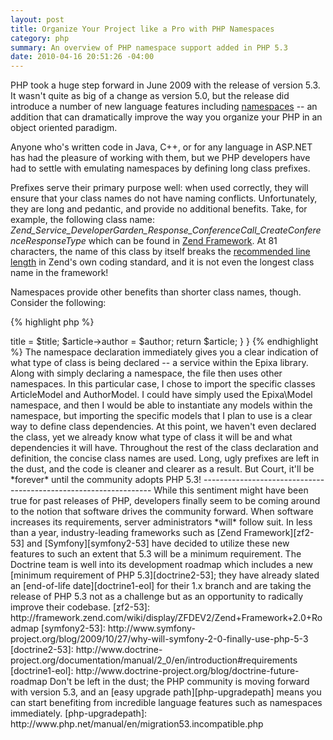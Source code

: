 ```yaml
---
layout: post
title: Organize Your Project like a Pro with PHP Namespaces
category: php
summary: An overview of PHP namespace support added in PHP 5.3
date: 2010-04-16 20:51:26 -04:00
---
```


PHP took a huge step forward in June 2009 with the release of version 5.3.  It wasn't quite as big of a change as version 5.0, but the release did introduce a number of new language features including [namespaces][php-namespaces] -- an addition that can dramatically improve the way you organize your PHP in an object oriented paradigm.

[php-namespaces]: http://php.net/namespace

Anyone who's written code in Java, C++, or for any language in ASP.NET has had the pleasure of working with them, but we PHP developers have had to settle with emulating namespaces by defining long class prefixes.

Prefixes serve their primary purpose well: when used correctly, they will ensure that your class names do not have naming conflicts.  Unfortunately, they are long and pedantic, and provide no additional benefits.  Take, for example, the following class name: *Zend_Service_DeveloperGarden_Response_ConferenceCall_CreateConferenceResponseType* which can be found in [Zend Framework][zf].  At 81 characters, the name of this class by itself breaks the [recommended line length][zf-linelength] in Zend's own coding standard, and it is not even the longest class name in the framework!

[zf]: http://framework.zend.com
[zf-linelength]: http://framework.zend.com/manual/en/coding-standard.php-file-formatting.html#coding-standard.php-file-formatting.max-line-length

Namespaces provide other benefits than shorter class names, though.  Consider the following:

{% highlight php %}
<?php
namespace Epixa\Service;

use Epixa\Model\ArticleModel,
    Epixa\Model\AuthorModel;

class ArticleService extends AbstractService
{
    /**
     * @param  string      $title
     * @param  AuthorModel $author
     * @return ArticleModel
     */
    public function create($title, AuthorModel $author)
    {
        $article = new ArticleModel();
        $article->title = $title;
        $article->author = $author;
        return $article;
    }
}
{% endhighlight %}

The namespace declaration immediately gives you a clear indication of what type of class is being declared -- a service within the Epixa library.

Along with simply declaring a namespace, the file then uses other namespaces.  In this particular case, I chose to import the specific classes ArticleModel and AuthorModel.  I could have simply used the Epixa\Model namespace, and then I would be able to instantiate any models within the namespace, but importing the specific models that I plan to use is a clear way to define class dependencies.

At this point, we haven't even declared the class, yet we already know what type of class it will be and what dependencies it will have.  Throughout the rest of the class declaration and definition, the concise class names are used.  Long, ugly prefixes are left in the dust, and the code is cleaner and clearer as a result.

But Court, it'll be *forever* until the community adopts PHP 5.3!
-----------------------------------------------------------------
While this sentiment might have been true for past releases of PHP, developers finally seem to be coming around to the notion that software drives the community forward.  When software increases its requirements, server administrators *will* follow suit.

In less than a year, industry-leading frameworks such as [Zend Framework][zf2-53] and [Symfony][symfony2-53] have decided to utilize these new features to such an extent that 5.3 will be a minimum requirement.  The Doctrine team is well into its development roadmap which includes a new [minimum requirement of PHP 5.3][doctrine2-53]; they have already slated an [end-of-life date][doctrine1-eol] for their 1.x branch and are taking the release of PHP 5.3 not as a challenge but as an opportunity to radically improve their codebase.

[zf2-53]: http://framework.zend.com/wiki/display/ZFDEV2/Zend+Framework+2.0+Roadmap
[symfony2-53]: http://www.symfony-project.org/blog/2009/10/27/why-will-symfony-2-0-finally-use-php-5-3
[doctrine2-53]: http://www.doctrine-project.org/documentation/manual/2_0/en/introduction#requirements
[doctrine1-eol]: http://www.doctrine-project.org/blog/doctrine-future-roadmap

Don't be left in the dust; the PHP community is moving forward with version 5.3, and an [easy upgrade path][php-upgradepath] means you can start benefiting from incredible language features such as namespaces immediately.

[php-upgradepath]: http://www.php.net/manual/en/migration53.incompatible.php